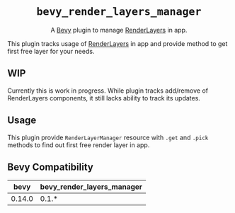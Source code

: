 <div align="center">

# `bevy_render_layers_manager`
A [Bevy](https://github.com/bevyengine/bevy) plugin to manage [RenderLayers](https://docs.rs/bevy/latest/bevy/render/view/struct.RenderLayers.html) in app.
</div>

This plugin tracks usage of [RenderLayers](https://docs.rs/bevy/latest/bevy/render/view/struct.RenderLayers.html) in app and provide method to get first free layer for your needs.

## WIP
Currently this is work in progress. While plugin tracks add/remove of RenderLayers components, it still lacks ability to track its updates.

## Usage

This plugin provide `RenderLayerManager` resource with `.get` and `.pick` methods to find out first free render layer in app.

## Bevy Compatibility

| bevy | bevy_render_layers_manager |
|-|-
| 0.14.0 | 0.1.* |
